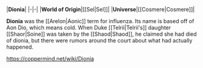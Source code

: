 |**Dionia**|
|-|-|
|**World of Origin**|[[Sel\|Sel]]|
|**Universe**|[[Cosmere\|Cosmere]]|

**Dionia** was the [[Arelon\|Aonic]] term for influenza. Its name is based off of Aon Dio, which means cold.
When Duke [[Telrii\|Telrii's]] daughter [[Shaor\|Soine]] was taken by the [[Shaod\|Shaod]], he claimed she had died of dionia, but there were rumors around the court about what had actually happened.



https://coppermind.net/wiki/Dionia
